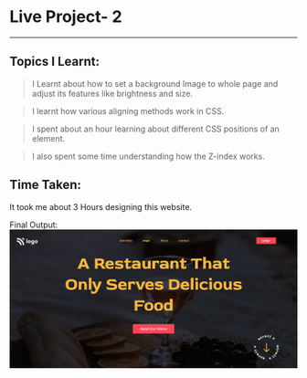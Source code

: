 # Live Project- 2 
***
## Topics I Learnt:

> I Learnt about how to set a background Image to whole page and adjust its features like brightness and size.

> I learnt how various aligning methods work in CSS.

> I spent about an hour learning about different CSS positions of an element.

> I also spent some time understanding how the Z-index works.

## Time Taken:

It took me about 3 Hours designing this website.

Final Output:
![Output](/Screenshot.png)